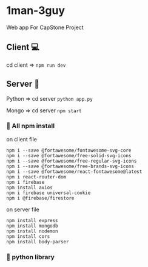 # 1man-3guy
Web app For CapStone Project

## Client 💻
cd client => ```npm run dev```

## Server 🔌
Python => cd server 
```python app.py```

Mongo => cd server 
``` npm start ```

### 📗 All npm install
on client file
```
npm i --save @fortawesome/fontawesome-svg-core
npm i --save @fortawesome/free-solid-svg-icons
npm i --save @fortawesome/free-regular-svg-icons
npm i --save @fortawesome/free-brands-svg-icons
npm i --save @fortawesome/react-fontawesome@latest
npm i react-router-dom
npm i firebase
npm install axios
npm i firebase universal-cookie
npm i @firebase/firestore
```
on server file
```
npm install express
npm install mongodb
npm install nodemon
npm install cors
npm install body-parser
```

### 📙 python library
```
```
